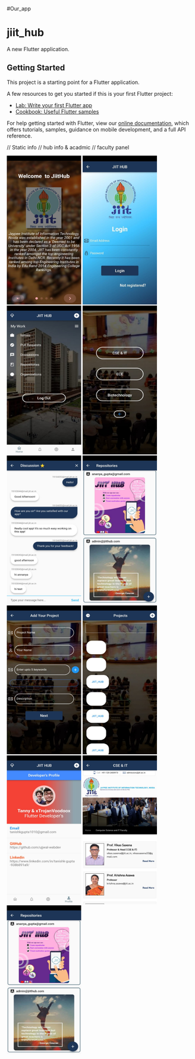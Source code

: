 #Our_app
# jiit_hub

A new Flutter application.

## Getting Started

This project is a starting point for a Flutter application.

A few resources to get you started if this is your first Flutter project:

- [Lab: Write your first Flutter app](https://flutter.dev/docs/get-started/codelab)
- [Cookbook: Useful Flutter samples](https://flutter.dev/docs/cookbook)

For help getting started with Flutter, view our
[online documentation](https://flutter.dev/docs), which offers tutorials,
samples, guidance on mobile development, and a full API reference.

// Static info
// hub info & acadmic
// faculty panel
















<img src="https://github.com/tanny99/jiit_hub/blob/master/UI_Preview/WhatsApp%20Image%202022-06-21%20at%2012.19.53%20AM.jpeg?raw=true" width="200" height="400" />

<img src="https://github.com/tanny99/jiit_hub/blob/master/UI_Preview/WhatsApp%20Image%202022-06-21%20at%2012.20.02%20AM.jpeg?raw=true" width="200" height="400" />

<img src="https://github.com/tanny99/jiit_hub/blob/master/UI_Preview/WhatsApp%20Image%202022-06-21%20at%2012.19.51%20AM.jpeg?raw=true" width="200" height="400" />

<img src="https://github.com/tanny99/jiit_hub/blob/master/UI_Preview/WhatsApp%20Image%202022-06-21%20at%2012.19.50%20AM.jpeg?raw=true" width="200" height="400" />

<img src="https://github.com/tanny99/jiit_hub/blob/master/UI_Preview/WhatsApp%20Image%202022-06-21%20at%2012.19.50%20AM%20(2).jpeg?raw=true" width="200" height="400" />

<img src="https://github.com/tanny99/jiit_hub/blob/master/UI_Preview/WhatsApp%20Image%202022-06-21%20at%2012.19.50%20AM%20(1).jpeg?raw=true" width="200" height="400" />

<img src="https://github.com/tanny99/jiit_hub/blob/master/UI_Preview/WhatsApp%20Image%202022-06-21%20at%2012.19.49%20AM.jpeg?raw=true" width="200" height="400" />

<img src="https://github.com/tanny99/jiit_hub/blob/master/UI_Preview/WhatsApp%20Image%202022-06-21%20at%2012.19.49%20AM%20(1).jpeg?raw=true" width="200" height="400" />

<img src="https://github.com/tanny99/jiit_hub/blob/master/UI_Preview/WhatsApp%20Image%202022-06-21%20at%2012.19.48%20AM.jpeg?raw=true" width="200" height="400" />

<img src="https://github.com/tanny99/jiit_hub/blob/master/UI_Preview/WhatsApp%20Image%202022-06-21%20at%2012.19.48%20AM%20(1).jpeg?raw=true" width="200" height="400" />

<img src="https://github.com/tanny99/jiit_hub/blob/master/UI_Preview/WhatsApp%20Image%202022-06-21%20at%2012.19.50%20AM%20(1).jpeg?raw=true" width="200" height="400" />

